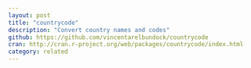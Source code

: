 ```yaml
---
layout: post
title: "countrycode"
description: "Convert country names and codes"
github: https://github.com/vincentarelbundock/countrycode
cran: http://cran.r-project.org/web/packages/countrycode/index.html
category: related
---
```


